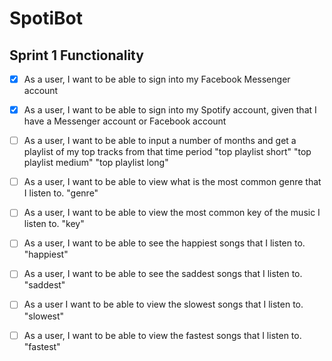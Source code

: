 # SpotiBot

## Sprint 1 Functionality
- [x] As a user, I want to be able to sign into my Facebook Messenger account
- [x] As a user, I want to be able to sign into my Spotify account, given that I have a Messenger account or Facebook account
- [ ] As a user, I want to be able to input a number of months and get a playlist of my top tracks from that time period
  "top playlist short" "top playlist medium" "top playlist long"
- [ ] As a user, I want to be able to view what is the most common genre that I listen to.
  "genre"
- [ ] As a user, I want to be able to view the most common key of the music I listen to.
  "key"
- [ ] As a user, I want to be able to see the happiest songs that I listen to.
  "happiest"
- [ ] As a user, I want to be able to see the saddest songs that I listen to.
  "saddest"
- [ ] As a user I want to be able to view the slowest songs that I listen to.
  "slowest"
- [ ] As a user, I want to be able to view the fastest songs that I listen to.
  "fastest"

